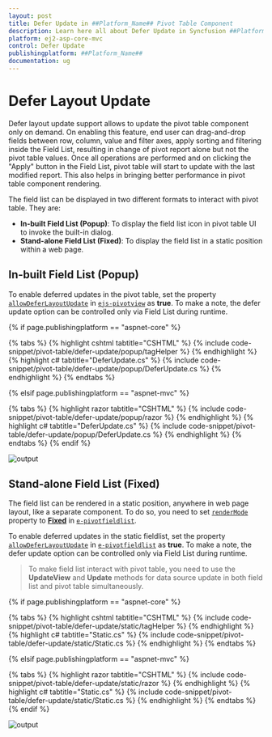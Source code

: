 ```yaml
---
layout: post
title: Defer Update in ##Platform_Name## Pivot Table Component
description: Learn here all about Defer Update in Syncfusion ##Platform_Name## Pivot Table component of Syncfusion Essential JS 2 and more.
platform: ej2-asp-core-mvc
control: Defer Update
publishingplatform: ##Platform_Name##
documentation: ug
---
```



# Defer Layout Update

Defer layout update support allows to update the pivot table component only on demand. On enabling this feature, end user can drag-and-drop fields between row, column, value and filter axes, apply sorting and filtering inside the Field List, resulting in change of pivot report alone but not the pivot table values. Once all operations are performed and on clicking the "Apply" button in the Field List, pivot table will start to update with the last modified report. This also helps in bringing better performance in pivot table component rendering.

The field list can be displayed in two different formats to interact with pivot table. They are:

* **In-built Field List (Popup)**: To display the field list icon in pivot table UI to invoke the built-in dialog.
* **Stand-alone Field List (Fixed)**: To display the field list in a static position within a web page.

## In-built Field List (Popup)

To enable deferred updates in the pivot table, set the property [`allowDeferLayoutUpdate`](https://help.syncfusion.com/cr/aspnetcore-js2/Syncfusion.EJ2.PivotView.PivotView.html#Syncfusion_EJ2_PivotView_PivotView_AllowDeferLayoutUpdate) in [`ejs-pivotview`](https://help.syncfusion.com/cr/aspnetcore-js2/Syncfusion.EJ2.PivotView.PivotView.html) as **true**. To make a note, the defer update option can be controlled only via Field List during runtime.

{% if page.publishingplatform == "aspnet-core" %}

{% tabs %}
{% highlight cshtml tabtitle="CSHTML" %}
{% include code-snippet/pivot-table/defer-update/popup/tagHelper %}
{% endhighlight %}
{% highlight c# tabtitle="DeferUpdate.cs" %}
{% include code-snippet/pivot-table/defer-update/popup/DeferUpdate.cs %}
{% endhighlight %}
{% endtabs %}

{% elsif page.publishingplatform == "aspnet-mvc" %}

{% tabs %}
{% highlight razor tabtitle="CSHTML" %}
{% include code-snippet/pivot-table/defer-update/popup/razor %}
{% endhighlight %}
{% highlight c# tabtitle="DeferUpdate.cs" %}
{% include code-snippet/pivot-table/defer-update/popup/DeferUpdate.cs %}
{% endhighlight %}
{% endtabs %}
{% endif %}



![output](images/fieldlist_deferupdate.png)

## Stand-alone Field List (Fixed)

The field list can be rendered in a static position, anywhere in web page layout, like a separate component. To do so, you need to set [`renderMode`](https://help.syncfusion.com/cr/aspnetcore-js2/Syncfusion.EJ2.PivotView.PivotFieldList.html#Syncfusion_EJ2_PivotView_PivotFieldList_RenderMode) property to [**Fixed**](https://help.syncfusion.com/cr/aspnetcore-js2/Syncfusion.EJ2.PivotView.Mode.html) in [`e-pivotfieldlist`](https://help.syncfusion.com/cr/aspnetcore-js2/Syncfusion.EJ2.PivotView.PivotFieldList.html).

To enable deferred updates in the static fieldlist, set the property [`allowDeferLayoutUpdate`](https://help.syncfusion.com/cr/aspnetcore-js2/Syncfusion.EJ2.PivotView.PivotFieldList.html#Syncfusion_EJ2_PivotView_PivotFieldList_AllowDeferLayoutUpdate) in [`e-pivotfieldlist`](https://help.syncfusion.com/cr/aspnetcore-js2/Syncfusion.EJ2.PivotView.PivotFieldList.html) as **true**. To make a note, the defer update option can be controlled only via Field List during runtime.

> To make field list interact with pivot table, you need to use the **UpdateView** and **Update** methods for data source update in both field list and pivot table simultaneously.

{% if page.publishingplatform == "aspnet-core" %}

{% tabs %}
{% highlight cshtml tabtitle="CSHTML" %}
{% include code-snippet/pivot-table/defer-update/static/tagHelper %}
{% endhighlight %}
{% highlight c# tabtitle="Static.cs" %}
{% include code-snippet/pivot-table/defer-update/static/Static.cs %}
{% endhighlight %}
{% endtabs %}

{% elsif page.publishingplatform == "aspnet-mvc" %}

{% tabs %}
{% highlight razor tabtitle="CSHTML" %}
{% include code-snippet/pivot-table/defer-update/static/razor %}
{% endhighlight %}
{% highlight c# tabtitle="Static.cs" %}
{% include code-snippet/pivot-table/defer-update/static/Static.cs %}
{% endhighlight %}
{% endtabs %}
{% endif %}



![output](images/defer-update-static.png)